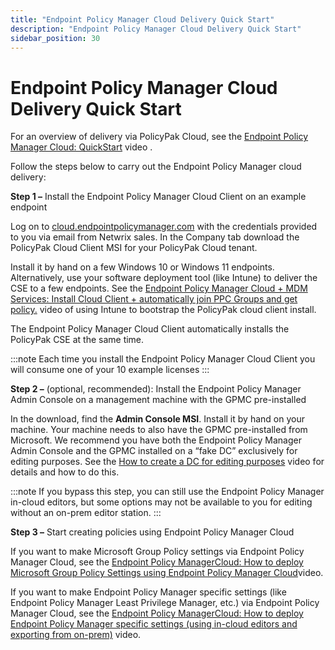 ```yaml
---
title: "Endpoint Policy Manager Cloud Delivery Quick Start"
description: "Endpoint Policy Manager Cloud Delivery Quick Start"
sidebar_position: 30
---
```


# Endpoint Policy Manager Cloud Delivery Quick Start

For an overview of delivery via PolicyPak Cloud, see the
[Endpoint Policy Manager Cloud: QuickStart](/docs/endpointpolicymanager/deliverymethods/cloud/videos/gettingstarted/quickstart.md) video .

Follow the steps below to carry out the Endpoint Policy Manager cloud delivery:

**Step 1 –** Install the Endpoint Policy Manager Cloud Client on an example endpoint

Log on to [cloud.endpointpolicymanager.com](http://cloud.endpointpolicymanager.com/) with the credentials provided to you
via email from Netwrix sales. In the Company tab download the PolicyPak Cloud Client MSI for your
PolicyPak Cloud tenant.

Install it by hand on a few Windows 10 or Windows 11 endpoints. Alternatively, use your software
deployment tool (like Intune) to deliver the CSE to a few endpoints. See the
[Endpoint Policy Manager Cloud + MDM Services: Install Cloud Client + automatically join PPC Groups and get policy.](/docs/endpointpolicymanager/deliverymethods/cloud/videos/usingwithothermethods/mdm.md)
video of using Intune to bootstrap the PolicyPak cloud client install.

The Endpoint Policy Manager Cloud Client automatically installs the PolicyPak CSE at the same time.

:::note
Each time you install the Endpoint Policy Manager Cloud Client you will consume one of
your 10 example licenses
:::


**Step 2 –** (optional, recommended): Install the Endpoint Policy Manager Admin Console on a
management machine with the GPMC pre-installed

In the download, find the **Admin Console MSI**. Install it by hand on your machine. Your machine
needs to also have the GPMC pre-installed from Microsoft. We recommend you have both the Endpoint
Policy Manager Admin Console and the GPMC installed on a “fake DC” exclusively for editing purposes.
See the [How to create a DC for editing purposes](/docs/endpointpolicymanager/deliverymethods/cloud/videos/testlabbestpractices/createdc.md) video for
details and how to do this.

:::note
If you bypass this step, you can still use the Endpoint Policy Manager in-cloud editors,
but some options may not be available to you for editing without an on-prem editor station.
:::


**Step 3 –** Start creating policies using Endpoint Policy Manager Cloud

If you want to make Microsoft Group Policy settings via Endpoint Policy Manager Cloud, see the
[Endpoint Policy ManagerCloud: How to deploy Microsoft Group Policy Settings using Endpoint Policy Manager Cloud](/docs/endpointpolicymanager/deliverymethods/cloud/videos/gettingstarted/grouppolicysettings.md)video.

If you want to make Endpoint Policy Manager specific settings (like Endpoint Policy Manager Least
Privilege Manager, etc.) via Endpoint Policy Manager Cloud, see the
[Endpoint Policy ManagerCloud: How to deploy Endpoint Policy Manager specific settings (using in-cloud editors and exporting from on-prem)](/docs/endpointpolicymanager/deliverymethods/cloud/videos/gettingstarted/endpointpolicymanagersettings.md)
video.
